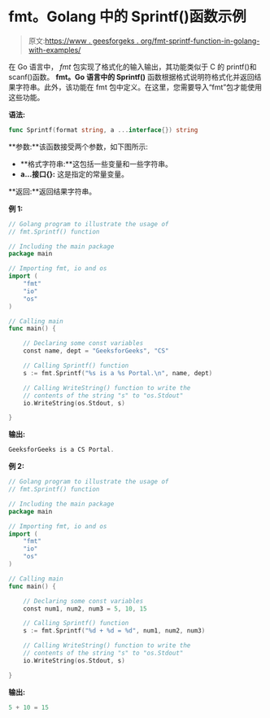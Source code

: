 # fmt。Golang 中的 Sprintf()函数示例

> 原文:[https://www . geesforgeks . org/fmt-sprintf-function-in-golang-with-examples/](https://www.geeksforgeeks.org/fmt-sprintf-function-in-golang-with-examples/)

在 Go 语言中， *fmt* 包实现了格式化的输入输出，其功能类似于 C 的 printf()和 scanf()函数。 **fmt。Go 语言中的 Sprintf()** 函数根据格式说明符格式化并返回结果字符串。此外，该功能在 fmt 包中定义。在这里，您需要导入“fmt”包才能使用这些功能。

**语法:**

```go
func Sprintf(format string, a ...interface{}) string

```

**参数:**该函数接受两个参数，如下图所示:

*   **格式字符串:**这包括一些变量和一些字符串。
*   **a…接口{}:** 这是指定的常量变量。

**返回:**返回结果字符串。

**例 1:**

```go
// Golang program to illustrate the usage of
// fmt.Sprintf() function

// Including the main package
package main

// Importing fmt, io and os
import (
    "fmt"
    "io"
    "os"
)

// Calling main
func main() {

    // Declaring some const variables
    const name, dept = "GeeksforGeeks", "CS"

    // Calling Sprintf() function
    s := fmt.Sprintf("%s is a %s Portal.\n", name, dept)

    // Calling WriteString() function to write the
    // contents of the string "s" to "os.Stdout"
    io.WriteString(os.Stdout, s)

}
```

**输出:**

```go
GeeksforGeeks is a CS Portal.

```

**例 2:**

```go
// Golang program to illustrate the usage of
// fmt.Sprintf() function

// Including the main package
package main

// Importing fmt, io and os
import (
    "fmt"
    "io"
    "os"
)

// Calling main
func main() {

    // Declaring some const variables
    const num1, num2, num3 = 5, 10, 15

    // Calling Sprintf() function
    s := fmt.Sprintf("%d + %d = %d", num1, num2, num3)

    // Calling WriteString() function to write the
    // contents of the string "s" to "os.Stdout"
    io.WriteString(os.Stdout, s)

}
```

**输出:**

```go
5 + 10 = 15

```